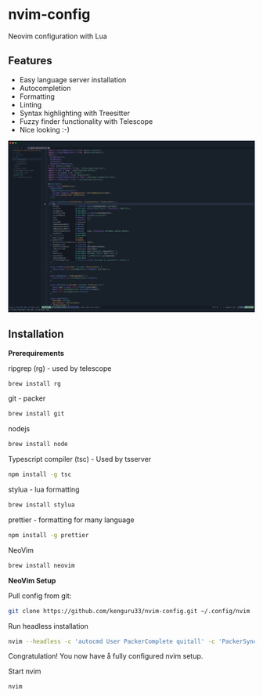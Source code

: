 # nvim-config

Neovim configuration with Lua

## Features

- Easy language server installation
- Autocompletion
- Formatting
- Linting
- Syntax highlighting with Treesitter
- Fuzzy finder functionality with Telescope
- Nice looking :-)



![screenshot.png](https://github.com/kenguru33/nvim-config/blob/master/screenshot.png)

## Installation

**Prerequirements**

ripgrep (rg) - used by telescope

```bash
brew install rg
```

git - packer

```bash
brew install git
```

nodejs

```bash
brew install node
```

Typescript compiler (tsc) - Used by tsserver

```bash
npm install -g tsc
```

stylua - lua formatting

```bash
brew install stylua
```

prettier - formatting for many language

```bash
npm install -g prettier
```

NeoVim

```bash
brew install neovim
```

**NeoVim Setup**

Pull config from git:
```bash
git clone https://github.com/kenguru33/nvim-config.git ~/.config/nvim
```

Run headless installation

```bash
nvim --headless -c 'autocmd User PackerComplete quitall' -c 'PackerSync'
```

Congratulation! You now have å fully configured nvim setup.

Start nvim 

```bash
nvim
```
